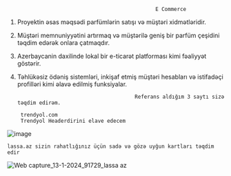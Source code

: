                                                     E Commerce
                            
1) Proyektin əsas məqsədi parfümlərin satışı və müştəri xidmətləridir.
2) Müştəri memnuniyyətini artırmaq və müştərilə geniş bir parfüm çeşidini təqdim edərək onlara çatmaqdır.
3) Azerbaycanin daxilinde lokal bir e-ticarət platforması kimi fəaliyyət göstərir.
4) Təhlükəsiz ödəniş sistemləri, inkişaf etmiş müştəri hesabları və istifadəçi profilləri kimi əlavə edilmiş funksiyalar.


                                             Referans aldığım 3 saytı sizə təqdim edirəm.

        trendyol.com
        Trendyol Headerdirini elave edecem

![image](https://github.com/Israfil666/ProjectManagement/assets/113192535/4910087f-7617-4af8-8a70-f4477206ee6e)



    lassa.az sizin rahatlığınız üçün sadə və gözə uyğun kartları təqdim edir


![Web capture_13-1-2024_91729_lassa az](https://github.com/Israfil666/ProjectManagement/assets/113192535/9f8df24a-7144-45b7-90bf-37933141a744)



